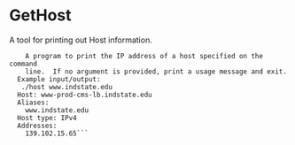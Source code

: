 # GetHost
A tool for printing out Host information. 


``` host.c: (3pts)
    A program to print the IP address of a host specified on the command
    line.  If no argument is provided, print a usage message and exit.
  Example input/output:
   ./host www.indstate.edu
  Host: www-prod-cms-lb.indstate.edu
  Aliases:
    www.indstate.edu
  Host type: IPv4
  Addresses:
    139.102.15.65```
 
